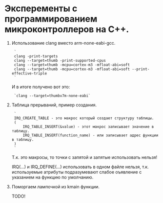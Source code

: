 # Эксперементы с программированием микроконтроллеров на С++.

1. Использование clang вместо arm-none-eabi-gcc.

        `
        clang -print-targets
        clang --target=thumb -print-supported-cpus
        clang --target=thumb -mcpu=cortex-m3 -mfloat-abi=soft
        clang --target=thumb -mcpu=cortex-m3 -mfloat-abi=soft --print-effective-triple
        `

    И в итоге получено вот это:

        `clang --target=thumbv7m-none-eabi`

2. Таблица прерываний, пример создания.

        `
        IRQ_CREATE_TABLE - это макрос который создает структуру таблицы.
        (
            IRQ_TABLE_INSERT(&value) - этот макрос записывает значение в таблицу.
            IRQ_TABLE_INSERT(function_name) - или записывает адрес функции в таблицу.
        )
        `

    Т.к. это макросы, то точки с запятой и запятые использовать нельзя!

    IRQ(...) и IRQ_DEFINE(...) использовать в одном файле нельзя, т.к. используемые атрибуты
    подразумевают слабое оъявление с указанием на функцию по умолчанию.

3. Поморгаем лампочкой из kmain функции.

    TODO!
